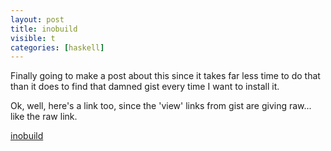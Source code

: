 ```yaml
---
layout: post
title: inobuild
visible: t
categories: [haskell]
---
```


Finally going to make a post about this since it takes far less time to do that than it does to find that damned gist every time I want to install it.

Ok, well, here's a link too, since the 'view' links from gist are giving raw... like the raw link.

[inobuild](https://gist.github.com/602440)

<script src="https://gist.github.com/602440.js?file=inobuild.hs"></script>

